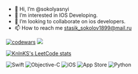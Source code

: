 - 👋 Hi, I’m @sokolyasnyi
- 👀 I’m interested in IOS Developing.
- 💞️ I’m looking to collaborate on ios developers. 
- 📫 How to reach me stasik_sokolov1899@mail.ru

[![codewars](https://www.codewars.com/users/sokol_yasnyi/badges/small)](https://www.codewars.com/users/sokol_yasnyi) 
![](https://komarev.com/ghpvc/?username=sokolyasnyi)

[![KnlnKS's LeetCode stats](https://leetcode-stats-six.vercel.app/api?username=sokolyasnyi)](https://github.com/KnlnKS/leetcode-stats)



![Swift](https://img.shields.io/badge/swift-F54A2A?style=for-the-badge&logo=swift&logoColor=white)
![Objective-C](https://img.shields.io/badge/OBJECTIVE--C-%233A95E3.svg?style=for-the-badge&logo=apple&logoColor=white)
![iOS](https://img.shields.io/badge/iOS-000000?style=for-the-badge&logo=ios&logoColor=white)
![App Store](https://img.shields.io/badge/App_Store-0D96F6?style=for-the-badge&logo=app-store&logoColor=white)
![Python](https://img.shields.io/badge/python-3670A0?style=for-the-badge&logo=python&logoColor=ffdd54)
<!---
sokolyasnyi/sokolyasnyi is a ✨ special ✨ repository because its `README.md` (this file) appears on your GitHub profile.
You can click the Preview link to take a look at your changes.
--->
